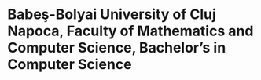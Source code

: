 # Babeş-Bolyai University of Cluj Napoca, Faculty of Mathematics and Computer Science, Bachelor’s in Computer Science
